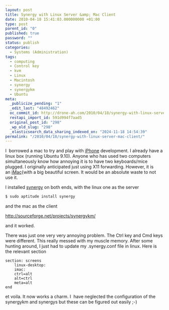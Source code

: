 ```yaml
---
layout: post
title: Synergy with Linux Server &amp; Mac Client
date: 2010-04-18 15:41:03.000000000 +01:00
type: post
parent_id: "0"
published: true
password: ""
status: publish
categories:
  - Systems (Administration)
tags:
  - computing
  - Control key
  - kvm
  - Linux
  - Macintosh
  - synergy
  - synergykm
  - Ubuntu
meta:
  _publicize_pending: "1"
  _edit_last: "48492462"
  oc_commit_id: http://drone-ah.com/2010/04/18/synergy-with-linux-server-mac-client/1271605270
  restapi_import_id: 591d994f7aad5
  original_post_id: "298"
  _wp_old_slug: "298"
  _elasticsearch_data_sharing_indexed_on: "2024-11-18 14:54:39"
permalink: "/2010/04/18/synergy-with-linux-server-mac-client/"
---
```


I  borrowed a mac to try and play
with [iPhone](http://en.wikipedia.org/wiki/IPhone) development. I already have a
linux box (running Ubuntu 9.10). Anyone who has used two computers
simultaneously know how annoying it is to have two keyboards/mice plugged. I
originally anticipated just using X11 forwarding. However, it is
an [iMac](http://en.wikipedia.org/wiki/IMac){with a big beautiful screen. It
would be an absolute waste to not use it.

I installed [synergy](http://en.wikipedia.org/wiki/Synergy%20%28software%29) on
both ends, with the linux one as the server

```bash
$ sudo aptitude install synergy
```

and the mac as the client

http://sourceforge.net/projects/synergykm/

and it worked.

There was just one very very annoying problem. The Ctrl key and Cmd keys were
different. This really messed with my muscle memory. After some hunting around,
I just had to update my .synergy.conf file in linux. Here is the relevant
section

```
section: screens
    linux-desktop:
    imac:
    ctrl=alt
    alt=ctrl
    meta=alt
end
```

et voila. It now works a charm. I  have neglected the configuration of the
synergykm and synergys but these can be figured out easily ;-)
